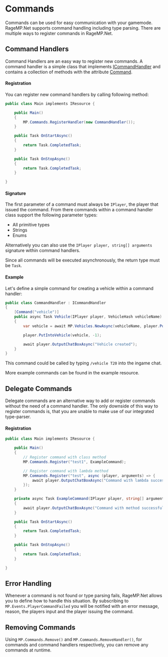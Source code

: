 # **Commands**

Commands can be used for easy communication with your gamemode. RageMP.Net supports command handling including type parsing.
There are multiple ways to register commands in RageMP.Net.

## Command Handlers

Command Handlers are an easy way to register new commands. A command handler is a simple class that implements [ICommandHandler](~/api/AlternateLife.RageMP.Net.Interfaces.ICommandHandler.yml) and contains a collection of methods with the attribute [Command](~/api/AlternateLife.RageMP.Net.Attributes.CommandAttribute.yml). 

#### Registration

You can register new command handlers by calling following method:

```cs
public class Main implements IResource {

    public Main() 
    {
        MP.Commands.RegisterHandler(new CommandHandler());  
    }

    public Task OnStartAsync()
    {
        return Task.CompletedTask;
    }

    public Task OnStopAsync()
    {
        return Task.CompletedTask;
    }

}
```

#### Signature

The first parameter of a command must always be `IPlayer`, the player that issued the command. From there commands within a command handler class support the following parameter types:

- All primitive types
- Strings
- Enums

Alternatively you can also use the `IPlayer player, string[] arguments` signature within command handlers.

Since all commands will be executed asynchronously, the return type must be `Task`. 

#### Example

Let's define a simple command for creating a vehicle within a command handler:

```cs
public class CommandHandler : ICommandHandler
{
    [Command("vehicle")]
    public async Task Vehicle(IPlayer player, VehicleHash vehicleName)
    {
        var vehicle = await MP.Vehicles.NewAsync(vehicleName, player.Position);

        player.PutIntoVehicle(vehicle, -1);

        await player.OutputChatBoxAsync("Vehicle created");
    }
}
```

This command could be called by typing `/vehicle T20` into the ingame chat.

More example commands can be found in the example resource.

## Delegate Commands

Delegate commands are an alternative way to add or register commands without the need of a command handler. The only downside of this way to register commands is, that you are unable to make use of our integrated type-parser.

#### Registration

```cs
public class Main implements IResource {

    public Main() 
    {
        // Register command with class method
        MP.Commands.Register("test1", ExampleCommand);

        // Register command with lambda method
        MP.Commands.Register("test", async (player, arguments) => {
            await player.OutputChatBoxAsync("Command with lambda successful!");
        });
    }

    private async Task ExampleCommand(IPlayer player, string[] arguments) 
    {
        await player.OutputChatBoxAsync("Command with method successful!");
    }

    public Task OnStartAsync()
    {
        return Task.CompletedTask;
    }

    public Task OnStopAsync()
    {
        return Task.CompletedTask;
    }

}
```

## Error Handling

Whenever a command is not found or type parsing fails, RageMP.Net allows you to define how to handle this situation. By subscribing to `MP.Events.PlayerCommandFailed` you will be notified with an error message, reason, the players input and the player issuing the command.

## Removing Commands

Using `MP.Commands.Remove()` and `MP.Commands.RemoveHandler()`, for commands and command handlers respectively, you can remove any commands at runtime.